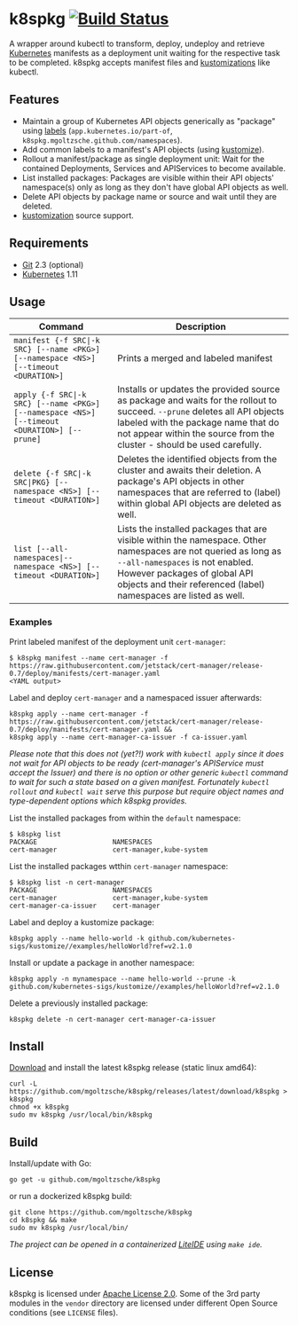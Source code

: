 k8spkg [![Build Status](https://travis-ci.org/mgoltzsche/k8spkg.svg?branch=master)](https://travis-ci.org/mgoltzsche/k8spkg)
=

A wrapper around kubectl to transform, deploy, undeploy and retrieve
[Kubernetes](https://github.com/kubernetes/kubernetes) manifests as
a deployment unit waiting for the respective task to be completed.
k8spkg accepts manifest files and
[kustomizations](https://github.com/kubernetes-sigs/kustomize)
like kubectl.

## Features

- Maintain a group of Kubernetes API objects generically as "package" using [labels](https://kubernetes.io/docs/concepts/overview/working-with-objects/common-labels/) (`app.kubernetes.io/part-of`, `k8spkg.mgoltzsche.github.com/namespaces`).
- Add common labels to a manifest's API objects (using [kustomize](https://github.com/kubernetes-sigs/kustomize)).
- Rollout a manifest/package as single deployment unit: Wait for the contained Deployments, Services and APIServices to become available.
- List installed packages: Packages are visible within their API objects' namespace(s) only as long as they don't have global API objects as well.
- Delete API objects by package name or source and wait until they are deleted.
- [kustomization](https://github.com/kubernetes-sigs/kustomize) source support.

## Requirements

- [Git](https://git-scm.com/) 2.3 (optional)
- [Kubernetes](https://github.com/kubernetes/kubernetes) 1.11

## Usage

| Command | Description |
|-------|-------------|
| `manifest {-f SRC\|-k SRC} [--name <PKG>] [--namespace <NS>] [--timeout <DURATION>]` | Prints a merged and labeled manifest |
| `apply {-f SRC\|-k SRC} [--name <PKG>] [--namespace <NS>] [--timeout <DURATION>] [--prune]` | Installs or updates the provided source as package and waits for the rollout to succeed. `--prune` deletes all API objects labeled with the package name that do not appear within the source from the cluster - should be used carefully. |
| `delete {-f SRC\|-k SRC\|PKG} [--namespace <NS>] [--timeout <DURATION>]` | Deletes the identified objects from the cluster and awaits their deletion. A package's API objects in other namespaces that are referred to (label) within global API objects are deleted as well. |
| `list [--all-namespaces\|--namespace <NS>] [--timeout <DURATION>]` | Lists the installed packages that are visible within the namespace. Other namespaces are not queried as long as `--all-namespaces` is not enabled. However packages of global API objects and their referenced (label) namespaces are listed as well. |

### Examples

Print labeled manifest of the deployment unit `cert-manager`:
```
$ k8spkg manifest --name cert-manager -f https://raw.githubusercontent.com/jetstack/cert-manager/release-0.7/deploy/manifests/cert-manager.yaml
<YAML output>
```

Label and deploy `cert-manager` and a namespaced issuer afterwards:
```
k8spkg apply --name cert-manager -f https://raw.githubusercontent.com/jetstack/cert-manager/release-0.7/deploy/manifests/cert-manager.yaml &&
k8spkg apply --name cert-manager-ca-issuer -f ca-issuer.yaml
```
_Please note that this does not (yet?!) work with `kubectl apply` since it does not wait for API objects to be ready (cert-manager's APIService must accept the Issuer) and there is no option or other generic `kubectl` command to wait for such a state based on a given manifest. Fortunately `kubectl rollout` and `kubectl wait` serve this purpose but require object names and type-dependent options which k8spkg provides._  

List the installed packages from within the `default` namespace:
```
$ k8spkg list
PACKAGE                   NAMESPACES
cert-manager              cert-manager,kube-system
```

List the installed packages wtthin `cert-manager` namespace:
```
$ k8spkg list -n cert-manager
PACKAGE                   NAMESPACES
cert-manager              cert-manager,kube-system
cert-manager-ca-issuer    cert-manager
```

Label and deploy a kustomize package:
```
k8spkg apply --name hello-world -k github.com/kubernetes-sigs/kustomize//examples/helloWorld?ref=v2.1.0
```

Install or update a package in another namespace:
```
k8spkg apply -n mynamespace --name hello-world --prune -k github.com/kubernetes-sigs/kustomize//examples/helloWorld?ref=v2.1.0
```

Delete a previously installed package:
```
k8spkg delete -n cert-manager cert-manager-ca-issuer
```

## Install

[Download](https://github.com/mgoltzsche/k8spkg/releases/latest/download/k8spkg) and install the latest k8spkg release (static linux amd64):
```
curl -L https://github.com/mgoltzsche/k8spkg/releases/latest/download/k8spkg > k8spkg
chmod +x k8spkg
sudo mv k8spkg /usr/local/bin/k8spkg
```

## Build

Install/update with Go:
```
go get -u github.com/mgoltzsche/k8spkg
```
or run a dockerized k8spkg build:
```
git clone https://github.com/mgoltzsche/k8spkg
cd k8spkg && make
sudo mv k8spkg /usr/local/bin/
```  

_The project can be opened in a containerized [LiteIDE](https://github.com/visualfc/liteide) using `make ide`._

## License

k8spkg is licensed under [Apache License 2.0](./LICENSE).
Some of the 3rd party modules in the `vendor` directory are licensed under different Open Source conditions (see `LICENSE` files).
